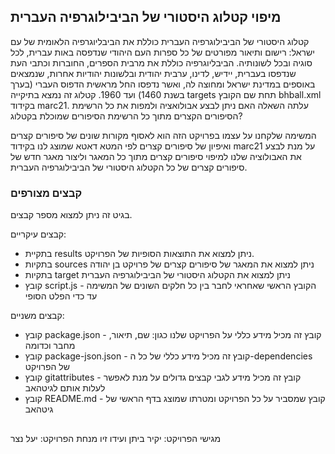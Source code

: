 ## מיפוי קטלוג היסטורי של הביבילוגרפיה העברית
קטלוג היסטורי של הביבילוגרפיה העברית כוללת את הביבליוגרפיה הלאומית של עם ישראל: רישום ותיאור מפורטים של כל ספרות העם היהודי שנדפסה באות עברית, לכל סוגיה ובכל לשונותיה. הביבליוגרפיה כוללת את מרבית הספרים, החוברות וכתבי העת שנדפסו בעברית, יידיש, לדינו, ערבית יהודית ובלשונות יהודיות אחרות, שנמצאים באוספים במדינת ישראל ומחוצה לה, ואשר נדפסו החל מראשית הדפוס העברי (בערך בשנת 1460) ועד 1960. קטלוג זה נמצא בתיקייה targets תחת שם הקובץ bhball.xml בקידוד marc21.
עלתה השאלה האם ניתן לבצע אבולואציה ולמפות את כל הרשימת הסיפורים הקצרים מתוך כל הרשימת הסיפורים שמוכלת בקטלוג?

המשימה שלקחנו על עצמו בפרויקט הזה הוא לאסוף מקורות שונים של סיפורים קצרים ואיפיון של סיפורים קצרים לפי המטא דאטא שמוצג לנו בקידוד marc21 על מנת לבצע את
האבולוציה שלנו למיפוי סיפורים קצרים מתוך כל המאגר וליצור מאגר חדש של סיפורים קצרים של כל הקטלוג היסטורי של הביבילוגרפיה העברית.

### קבצים מצורפים
בגיט זה ניתן למצוא מספר קבצים.

קבצים עיקריים:
- בתקיית results ניתן למצוא את התוצאות הסופיות של הפרויקט.
- בתקיות sources ניתן למצוא את המאגר של סיפורים קצרים של פרויקט בן יהודה
- בתקיות target ניתן למצוא את הקטלוג היסטורי של הביבילוגרפיה העברית
- קובץ script.js - הקובץ הראשי שאחראי לחבר בין כל חלקים השונים של המשימה עד כדי הפלט הסופי

קבצים משניים:
- קובץ package.json - קובץ זה מכיל מידע כללי על הפרויקט שלנו כגון: שם, תיאור, מחבר וכדומה
- קובץ package-json.json - קובץ זה מכיל מידע כללי של כל ה-dependencies של הפרויקט
- קובץ gitattributes - קובץ זה מכיל מידע לגבי קבצים גדולים על מנת לאפשר לעלות אותם לגיטהאב
- קובץ README.md - קובץ שמסביר על כל הפרויקט ומטרתו שמוצג בדף הראשי של גיטהאב
##
מגישי הפרויקט: יקיר ביתן ועידו זיו
מנחת הפרויקט: יעל נצר
